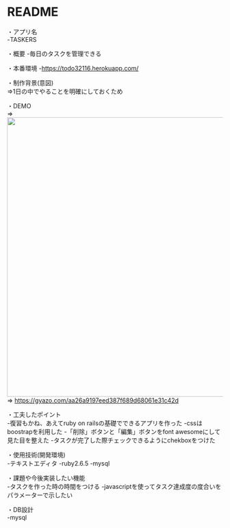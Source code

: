 # README

・アプリ名	
-TASKERS

・概要
-毎日のタスクを管理できる

・本番環境
-https://todo32116.herokuapp.com/

・制作背景(意図)						
⇒1日の中でやることを明確にしておくため

・DEMO		
⇒	<img loading="lazy" width="1000" height="652" src="https://interg.co.jp/production/wp-content/uploads/2020/07/8f4588aae1c2e22b8350bea50e0fd1d1.gif" alt="" class="wp-image-1099">
⇒ https://gyazo.com/aa26a9197eed387f689d68061e31c42d

・工夫したポイント	
-復習もかね、あえてruby on railsの基礎でできるアプリを作った
-cssはboostrapを利用した
-「削除」ボタンと「編集」ボタンをfont awesomeにして見た目を整えた
-タスクが完了した際チェックできるようにchekboxをつけた


・使用技術(開発環境)		
-テキストエディタ
-ruby2.6.5
-mysql

・課題や今後実装したい機能		
-タスクを作った時の時間をつける
-javascriptを使ってタスク達成度の度合いをパラメーターで示したい

・DB設計						
-mysql
